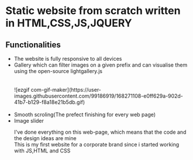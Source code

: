<h1> Static website from scratch written in HTML,CSS,JS,JQUERY</h1>

<h2>Functionalities</h2>

<ul>
<li>The website is fully responsive to all devices</li>
<li>Gallery which can filter images on a given prefix and can visualise them using the open-source lightgallery.js</li><br><br>
  ![ezgif com-gif-maker](https://user-images.githubusercontent.com/99186919/168271108-e0ff629a-902d-41b7-b129-f8a18e21b5db.gif)<br><br>
<li>Smooth scroling(The prefect finishing for every web page)</li>
<li>Image slider</li>

  

I've done everything on this web-page, which means that the code and the design ideas are mine <br>
This is my first website for a corporate brand since i started working with JS,HTML and CSS

